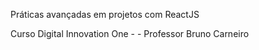 Práticas avançadas em projetos com ReactJS

Curso Digital Innovation One -  - Professor Bruno Carneiro